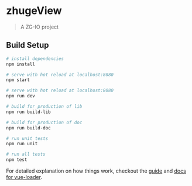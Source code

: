 # zhugeView

> A ZG-IO project

## Build Setup

``` bash
# install dependencies
npm install

# serve with hot reload at localhost:8080
npm start

# serve with hot reload at localhost:8080
npm run dev

# build for production of lib
npm run build-lib

# build for production of doc
npm run build-doc

# run unit tests
npm run unit

# run all tests
npm test
```

For detailed explanation on how things work, checkout the [guide](http://vuejs-templates.github.io/webpack/) and [docs for vue-loader](http://vuejs.github.io/vue-loader).
